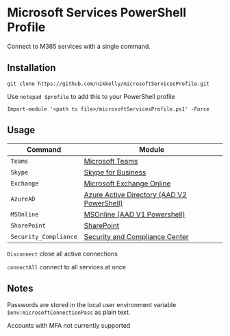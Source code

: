 # Microsoft Services PowerShell Profile
Connect to M365 services with a single command.
## Installation
`git clone https://github.com/nikkelly/microsoftServicesProfile.git`

Use `notepad $profile` to add this to your PowerShell profile
```
Import-module '<path to file>/microsoftServicesProfile.ps1' -Force
```
## Usage
Command | Module
--- | ---
`Teams`|[Microsoft Teams](https://docs.microsoft.com/en-us/MicrosoftTeams/teams-powershell-overview)
`Skype`|[Skype for Business](https://docs.microsoft.com/en-us/microsoft-365/enterprise/manage-skype-for-business-online-with-microsoft-365-powershell?view=o365-worldwide)
`Exchange` |[Microsoft Exchange Online](https://docs.microsoft.com/en-us/powershell/exchange/exchange-online-powershell?view=exchange-ps)
`AzureAD`|[Azure Active Directory (AAD V2 PowerShell)](https://docs.microsoft.com/en-us/powershell/module/azuread/?view=azureadps-2.0)
`MSOnline`|[MSOnline (AAD V1 Powershell)](https://docs.microsoft.com/en-us/powershell/azure/active-directory/overview?view=azureadps-1.0)
`SharePoint`|[SharePoint](https://docs.microsoft.com/en-us/powershell/sharepoint/sharepoint-online/introduction-sharepoint-online-management-shell?view=sharepoint-ps)
`Security_Compliance`|[Security and Compliance Center](https://docs.microsoft.com/en-us/powershell/exchange/connect-to-scc-powershell?view=exchange-ps)

`Disconnect` close all active connections

`connectAll` connect to all services at once

## Notes
Passwords are stored in the local user environment variable `$env:microsoftConnectionPass` as plain text. 

Accounts with MFA not currently supported

